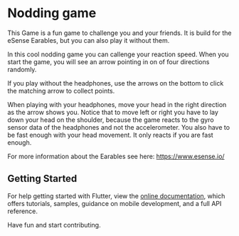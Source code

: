 # Nodding game

This Game is a fun game to challenge you and your friends. It is build for the eSense Earables, but you can also play it without them.

In this cool nodding game you can callenge your reaction speed. When you start the game, you will see an arrow pointing in on of four directions randomly. 

If you play without the headphones, use the arrows on the bottom to click the matching arrow to collect points. 

When playing with your headphones, move your head in the right direction as the arrow shows you. Notice that to move left or right you have to lay down your head on the shoulder, because the game reacts to the gyro sensor data of the headphones and not the accelerometer. You also have to be fast enough with your head movement. It only reacts if you are fast enough.

For more information about the Earables see here: https://www.esense.io/

## Getting Started
For help getting started with Flutter, view the 
[online documentation](https://flutter.dev/docs), which offers tutorials,
samples, guidance on mobile development, and a full API reference.

Have fun and start contributing.
